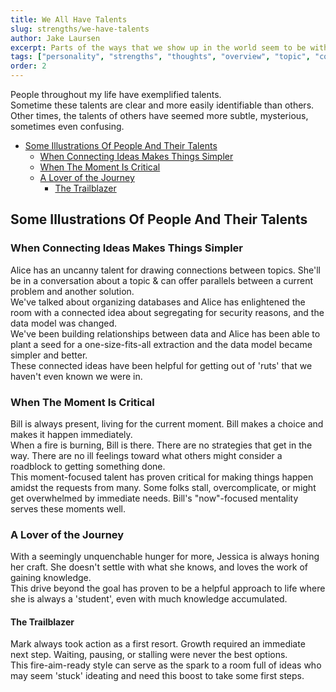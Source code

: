 ```yaml
---
title: We All Have Talents
slug: strengths/we-have-talents
author: Jake Laursen
excerpt: Parts of the ways that we show up in the world seem to be without effort  
tags: ["personality", "strengths", "thoughts", "overview", "topic", "community"]
order: 2
---
```


People throughout my life have exemplified talents.  
Sometime these talents are clear and more easily identifiable than others.  
Other times, the talents of others have seemed more subtle, mysterious, sometimes even confusing.

- [Some Illustrations Of People And Their Talents](#some-illustrations-of-people-and-their-talents)
  - [When Connecting Ideas Makes Things Simpler](#when-connecting-ideas-makes-things-simpler)
  - [When The Moment Is Critical](#when-the-moment-is-critical)
  - [A Lover of the Journey](#a-lover-of-the-journey)
    - [The Trailblazer](#the-trailblazer)

## Some Illustrations Of People And Their Talents
### When Connecting Ideas Makes Things Simpler

Alice has an uncanny talent for drawing connections between topics. She'll be in a conversation about a topic & can offer parallels between a current problem and another solution.  
We've talked about organizing databases and Alice has enlightened the room with a connected idea about segregating for security reasons, and the data model was changed.  
We've been building relationships between data and Alice has been able to plant a seed for a one-size-fits-all extraction and the data model became simpler and better.  
These connected ideas have been helpful for getting out of 'ruts' that we haven't even known we were in.

### When The Moment Is Critical

Bill is always present, living for the current moment. Bill makes a choice and makes it happen immediately.  
When a fire is burning, Bill is there. There are no strategies that get in the way. There are no ill feelings toward what others might consider a roadblock to getting something done.  
This moment-focused talent has proven critical for making things happen amidst the requests from many. Some folks stall, overcomplicate, or might get overwhelmed by immediate needs. Bill's "now"-focused mentality serves these moments well.

### A Lover of the Journey

With a seemingly unquenchable hunger for more, Jessica is always honing her craft. She doesn't settle with what she knows, and loves the work of gaining knowledge.  
This drive beyond the goal has proven to be a helpful approach to life where she is always a 'student', even with much knowledge accumulated.

#### The Trailblazer

Mark always took action as a first resort. Growth required an immediate next step. Waiting, pausing, or stalling were never the best options.  
This fire-aim-ready style can serve as the spark to a room full of ideas who may seem 'stuck' ideating and need this boost to take some first steps.
